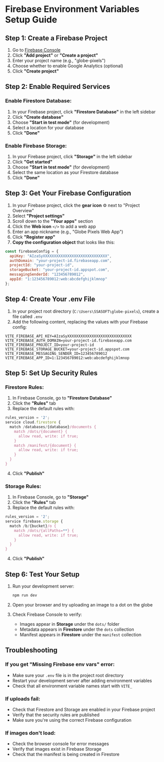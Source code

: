 # Firebase Environment Variables Setup Guide

## Step 1: Create a Firebase Project

1. Go to [Firebase Console](https://console.firebase.google.com/)
2. Click **"Add project"** or **"Create a project"**
3. Enter your project name (e.g., "globe-pixels")
4. Choose whether to enable Google Analytics (optional)
5. Click **"Create project"**

## Step 2: Enable Required Services

### Enable Firestore Database:
1. In your Firebase project, click **"Firestore Database"** in the left sidebar
2. Click **"Create database"**
3. Choose **"Start in test mode"** (for development)
4. Select a location for your database
5. Click **"Done"**

### Enable Firebase Storage:
1. In your Firebase project, click **"Storage"** in the left sidebar
2. Click **"Get started"**
3. Choose **"Start in test mode"** (for development)
4. Select the same location as your Firestore database
5. Click **"Done"**

## Step 3: Get Your Firebase Configuration

1. In your Firebase project, click the **gear icon** ⚙️ next to "Project Overview"
2. Select **"Project settings"**
3. Scroll down to the **"Your apps"** section
4. Click the **Web icon** `</>` to add a web app
5. Enter an app nickname (e.g., "Globe Pixels Web App")
6. Click **"Register app"**
7. **Copy the configuration object** that looks like this:

```javascript
const firebaseConfig = {
  apiKey: "AIzaSyXXXXXXXXXXXXXXXXXXXXXXXXXXXXX",
  authDomain: "your-project-id.firebaseapp.com",
  projectId: "your-project-id",
  storageBucket: "your-project-id.appspot.com",
  messagingSenderId: "123456789012",
  appId: "1:123456789012:web:abcdefghijklmnop"
};
```

## Step 4: Create Your .env File

1. In your project root directory (`C:\Users\SSASOFT\globe-pixels`), create a file called `.env`
2. Add the following content, replacing the values with your Firebase config:

```env
VITE_FIREBASE_API_KEY=AIzaSyXXXXXXXXXXXXXXXXXXXXXXXXXXXXX
VITE_FIREBASE_AUTH_DOMAIN=your-project-id.firebaseapp.com
VITE_FIREBASE_PROJECT_ID=your-project-id
VITE_FIREBASE_STORAGE_BUCKET=your-project-id.appspot.com
VITE_FIREBASE_MESSAGING_SENDER_ID=123456789012
VITE_FIREBASE_APP_ID=1:123456789012:web:abcdefghijklmnop
```

## Step 5: Set Up Security Rules

### Firestore Rules:
1. In Firebase Console, go to **"Firestore Database"**
2. Click the **"Rules"** tab
3. Replace the default rules with:

```javascript
rules_version = '2';
service cloud.firestore {
  match /databases/{database}/documents {
    match /dots/{document} {
      allow read, write: if true;
    }
    match /manifest/{document} {
      allow read, write: if true;
    }
  }
}
```
4. Click **"Publish"**

### Storage Rules:
1. In Firebase Console, go to **"Storage"**
2. Click the **"Rules"** tab
3. Replace the default rules with:

```javascript
rules_version = '2';
service firebase.storage {
  match /b/{bucket}/o {
    match /dots/{allPaths=**} {
      allow read, write: if true;
    }
  }
}
```
4. Click **"Publish"**

## Step 6: Test Your Setup

1. Run your development server:
   ```bash
   npm run dev
   ```

2. Open your browser and try uploading an image to a dot on the globe
3. Check Firebase Console to verify:
   - Images appear in **Storage** under the `dots/` folder
   - Metadata appears in **Firestore** under the `dots` collection
   - Manifest appears in **Firestore** under the `manifest` collection

## Troubleshooting

### If you get "Missing Firebase env vars" error:
- Make sure your `.env` file is in the project root directory
- Restart your development server after adding environment variables
- Check that all environment variable names start with `VITE_`

### If uploads fail:
- Check that Firestore and Storage are enabled in your Firebase project
- Verify that the security rules are published
- Make sure you're using the correct Firebase configuration

### If images don't load:
- Check the browser console for error messages
- Verify that images exist in Firebase Storage
- Check that the manifest is being created in Firestore
